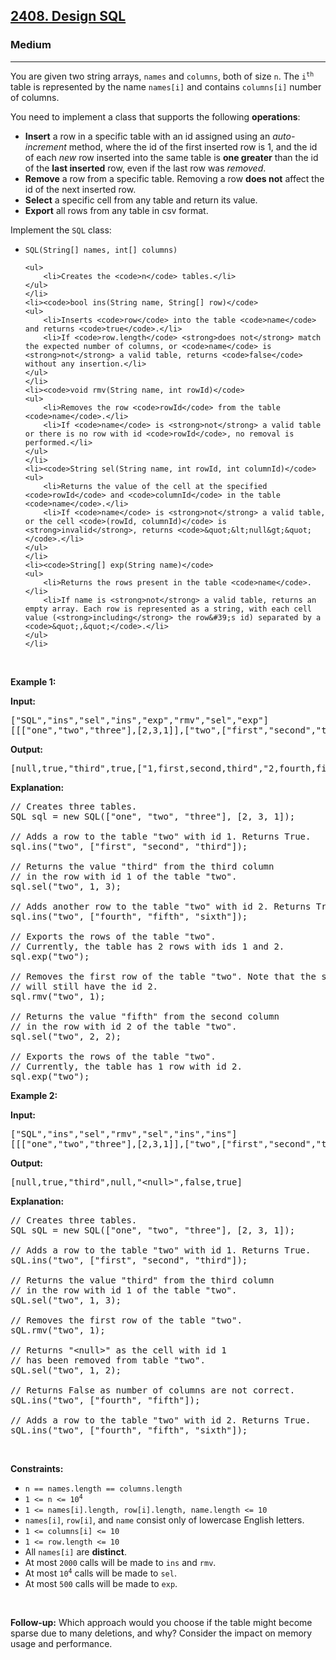 <h2><a href="https://leetcode.com/problems/design-sql">2408. Design SQL</a></h2><h3>Medium</h3><hr><p>You are given two string arrays, <code>names</code> and <code>columns</code>, both of size <code>n</code>. The <code>i<sup>th</sup></code> table is represented by the name <code>names[i]</code> and contains <code>columns[i]</code> number of columns.</p>

<p>You need to implement a class that supports the following <strong>operations</strong>:</p>

<ul>
	<li><strong>Insert</strong> a row in a specific table with an id assigned using an <em>auto-increment</em> method, where the id of the first inserted row is 1, and the id of each <em>new </em>row inserted into the same table is <strong>one greater</strong> than the id of the <strong>last inserted</strong> row, even if the last row was <em>removed</em>.</li>
	<li><strong>Remove</strong> a row from a specific table. Removing a row <strong>does not</strong> affect the id of the next inserted row.</li>
	<li><strong>Select</strong> a specific cell from any table and return its value.</li>
	<li><strong>Export</strong> all rows from any table in csv format.</li>
</ul>

<p>Implement the <code>SQL</code> class:</p>

<ul>
	<li><code>SQL(String[] names, int[] columns)</code>

	<ul>
		<li>Creates the <code>n</code> tables.</li>
	</ul>
	</li>
	<li><code>bool ins(String name, String[] row)</code>
	<ul>
		<li>Inserts <code>row</code> into the table <code>name</code> and returns <code>true</code>.</li>
		<li>If <code>row.length</code> <strong>does not</strong> match the expected number of columns, or <code>name</code> is <strong>not</strong> a valid table, returns <code>false</code> without any insertion.</li>
	</ul>
	</li>
	<li><code>void rmv(String name, int rowId)</code>
	<ul>
		<li>Removes the row <code>rowId</code> from the table <code>name</code>.</li>
		<li>If <code>name</code> is <strong>not</strong> a valid table or there is no row with id <code>rowId</code>, no removal is performed.</li>
	</ul>
	</li>
	<li><code>String sel(String name, int rowId, int columnId)</code>
	<ul>
		<li>Returns the value of the cell at the specified <code>rowId</code> and <code>columnId</code> in the table <code>name</code>.</li>
		<li>If <code>name</code> is <strong>not</strong> a valid table, or the cell <code>(rowId, columnId)</code> is <strong>invalid</strong>, returns <code>&quot;&lt;null&gt;&quot;</code>.</li>
	</ul>
	</li>
	<li><code>String[] exp(String name)</code>
	<ul>
		<li>Returns the rows present in the table <code>name</code>.</li>
		<li>If name is <strong>not</strong> a valid table, returns an empty array. Each row is represented as a string, with each cell value (<strong>including</strong> the row&#39;s id) separated by a <code>&quot;,&quot;</code>.</li>
	</ul>
	</li>
</ul>

<p>&nbsp;</p>
<p><strong class="example">Example 1:</strong></p>

<div class="example-block">
<p><strong>Input:</strong></p>

<pre class="example-io">
[&quot;SQL&quot;,&quot;ins&quot;,&quot;sel&quot;,&quot;ins&quot;,&quot;exp&quot;,&quot;rmv&quot;,&quot;sel&quot;,&quot;exp&quot;]
[[[&quot;one&quot;,&quot;two&quot;,&quot;three&quot;],[2,3,1]],[&quot;two&quot;,[&quot;first&quot;,&quot;second&quot;,&quot;third&quot;]],[&quot;two&quot;,1,3],[&quot;two&quot;,[&quot;fourth&quot;,&quot;fifth&quot;,&quot;sixth&quot;]],[&quot;two&quot;],[&quot;two&quot;,1],[&quot;two&quot;,2,2],[&quot;two&quot;]]
</pre>

<p><strong>Output:</strong></p>

<pre class="example-io">
[null,true,&quot;third&quot;,true,[&quot;1,first,second,third&quot;,&quot;2,fourth,fifth,sixth&quot;],null,&quot;fifth&quot;,[&quot;2,fourth,fifth,sixth&quot;]]</pre>

<p><strong>Explanation:</strong></p>

<pre class="example-io">
// Creates three tables.
SQL sql = new SQL([&quot;one&quot;, &quot;two&quot;, &quot;three&quot;], [2, 3, 1]);

// Adds a row to the table &quot;two&quot; with id 1. Returns True.
sql.ins(&quot;two&quot;, [&quot;first&quot;, &quot;second&quot;, &quot;third&quot;]);

// Returns the value &quot;third&quot; from the third column
// in the row with id 1 of the table &quot;two&quot;.
sql.sel(&quot;two&quot;, 1, 3);

// Adds another row to the table &quot;two&quot; with id 2. Returns True.
sql.ins(&quot;two&quot;, [&quot;fourth&quot;, &quot;fifth&quot;, &quot;sixth&quot;]);

// Exports the rows of the table &quot;two&quot;.
// Currently, the table has 2 rows with ids 1 and 2.
sql.exp(&quot;two&quot;);

// Removes the first row of the table &quot;two&quot;. Note that the second row
// will still have the id 2.
sql.rmv(&quot;two&quot;, 1);

// Returns the value &quot;fifth&quot; from the second column
// in the row with id 2 of the table &quot;two&quot;.
sql.sel(&quot;two&quot;, 2, 2);

// Exports the rows of the table &quot;two&quot;.
// Currently, the table has 1 row with id 2.
sql.exp(&quot;two&quot;);
</pre>
</div>

<p><strong class="example">Example 2:</strong></p>

<div class="example-block">
<p><strong>Input:</strong></p>

<pre class="example-io">
[&quot;SQL&quot;,&quot;ins&quot;,&quot;sel&quot;,&quot;rmv&quot;,&quot;sel&quot;,&quot;ins&quot;,&quot;ins&quot;]
[[[&quot;one&quot;,&quot;two&quot;,&quot;three&quot;],[2,3,1]],[&quot;two&quot;,[&quot;first&quot;,&quot;second&quot;,&quot;third&quot;]],[&quot;two&quot;,1,3],[&quot;two&quot;,1],[&quot;two&quot;,1,2],[&quot;two&quot;,[&quot;fourth&quot;,&quot;fifth&quot;]],[&quot;two&quot;,[&quot;fourth&quot;,&quot;fifth&quot;,&quot;sixth&quot;]]]
</pre>

<p><strong>Output:</strong></p>

<pre class="example-io">
[null,true,&quot;third&quot;,null,&quot;&lt;null&gt;&quot;,false,true]
</pre>

<p><strong>Explanation:</strong></p>

<pre class="example-io">
// Creates three tables.
SQL sQL = new SQL([&quot;one&quot;, &quot;two&quot;, &quot;three&quot;], [2, 3, 1]); 

// Adds a row to the table &quot;two&quot; with id 1. Returns True. 
sQL.ins(&quot;two&quot;, [&quot;first&quot;, &quot;second&quot;, &quot;third&quot;]); 

// Returns the value &quot;third&quot; from the third column 
// in the row with id 1 of the table &quot;two&quot;.
sQL.sel(&quot;two&quot;, 1, 3); 

// Removes the first row of the table &quot;two&quot;.
sQL.rmv(&quot;two&quot;, 1); 

// Returns &quot;&lt;null&gt;&quot; as the cell with id 1 
// has been removed from table &quot;two&quot;.
sQL.sel(&quot;two&quot;, 1, 2); 

// Returns False as number of columns are not correct.
sQL.ins(&quot;two&quot;, [&quot;fourth&quot;, &quot;fifth&quot;]); 

// Adds a row to the table &quot;two&quot; with id 2. Returns True.
sQL.ins(&quot;two&quot;, [&quot;fourth&quot;, &quot;fifth&quot;, &quot;sixth&quot;]); 
</pre>
</div>

<p>&nbsp;</p>
<p><strong>Constraints:</strong></p>

<ul>
	<li><code>n == names.length == columns.length</code></li>
	<li><code>1 &lt;= n &lt;= 10<sup>4</sup></code></li>
	<li><code>1 &lt;= names[i].length, row[i].length, name.length &lt;= 10</code></li>
	<li><code>names[i]</code>, <code>row[i]</code>, and <code>name</code> consist only of lowercase English letters.</li>
	<li><code>1 &lt;= columns[i] &lt;= 10</code></li>
	<li><code>1 &lt;= row.length &lt;= 10</code></li>
	<li>All <code>names[i]</code> are <strong>distinct</strong>.</li>
	<li>At most <code>2000</code> calls will be made to <code>ins</code> and <code>rmv</code>.</li>
	<li>At most <code>10<sup>4</sup></code> calls will be made to <code>sel</code>.</li>
	<li>At most <code>500</code> calls will be made to <code>exp</code>.</li>
</ul>

<p>&nbsp;</p>
<strong>Follow-up:</strong> Which approach would you choose if the table might become sparse due to many deletions, and why? Consider the impact on memory usage and performance.